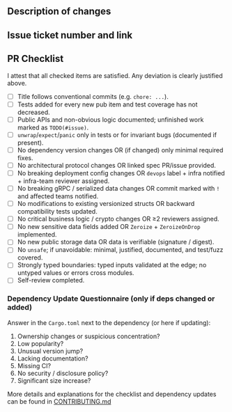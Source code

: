 ## Description of changes
<!-- Please explain the changes you made -->

## Issue ticket number and link
<!-- Add a reference to the issue fixed if available -->

## PR Checklist
<!-- Review each item and tick all that apply. Explain any exceptions in the description. -->
I attest that all checked items are satisfied. Any deviation is clearly justified above.
- [ ] Title follows conventional commits (e.g. `chore: ...`).
- [ ] Tests added for every new pub item and test coverage has not decreased.
- [ ] Public APIs and non-obvious logic documented; unfinished work marked as `TODO(#issue)`.
- [ ] `unwrap`/`expect`/`panic` only in tests or for invariant bugs (documented if present).
- [ ] No dependency version changes OR (if changed) only minimal required fixes.
- [ ] No architectural protocol changes OR linked spec PR/issue provided.
- [ ] No breaking deployment config changes OR `devops` label + infra notified + infra-team reviewer assigned.
- [ ] No breaking gRPC / serialized data changes OR commit marked with `!` and affected teams notified.
- [ ] No modifications to existing versionized structs OR backward compatibility tests updated.
- [ ] No critical business logic / crypto changes OR ≥2 reviewers assigned.
- [ ] No new sensitive data fields added OR `Zeroize` + `ZeroizeOnDrop` implemented.
- [ ] No new public storage data OR data is verifiable (signature / digest).
- [ ] No `unsafe`; if unavoidable: minimal, justified, documented, and test/fuzz covered.
- [ ] Strongly typed boundaries: typed inputs validated at the edge; no untyped values or errors cross modules.
- [ ] Self-review completed.

### Dependency Update Questionnaire (only if deps changed or added)
Answer in the `Cargo.toml` next to the dependency (or here if updating):
1. Ownership changes or suspicious concentration?
2. Low popularity?
3. Unusual version jump?
4. Lacking documentation?
5. Missing CI?
6. No security / disclosure policy?
7. Significant size increase?

More details and explanations for the checklist and dependency updates can be found in [CONTRIBUTING.md](../CONTRIBUTING.md#6-pr-checklist)
